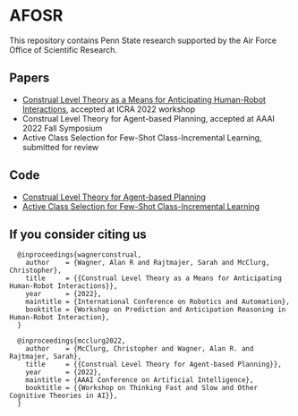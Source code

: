 # AFOSR
This repository contains Penn State research supported by the Air Force Office of Scientific Research.

## Papers
+ [Construal Level Theory as a Means for Anticipating Human-Robot Interactions](https://www.iri.upc.edu/workshops/pred-ant-hri/files/papers/PAR-HRI22_paper_6827_pp.pdf), accepted at ICRA 2022 workshop
+ Construal Level Theory for Agent-based Planning, accepted at AAAI 2022 Fall Symposium 
+ Active Class Selection for Few-Shot Class-Incremental Learning, submitted for review

## Code
+ [Construal Level Theory for Agent-based Planning](https://github.com/chrismcclurg/CLT-Planning)
+ [Active Class Selection for Few-Shot Class-Incremental Learning](https://github.com/chrismcclurg/FSCIL-ACS)

## If you consider citing us
```
  @inproceedings{wagnerconstrual,
    author    = {Wagner, Alan R and Rajtmajer, Sarah and McClurg, Christopher},
    title     = {{Construal Level Theory as a Means for Anticipating Human-Robot Interactions}},
    year      = {2022},
    maintitle = {International Conference on Robotics and Automation},
    booktitle = {Workshop on Prediction and Anticipation Reasoning in Human-Robot Interaction},
  }
```

```
  @inproceedings{mcclurg2022,
    author    = {McClurg, Christopher and Wagner, Alan R. and Rajtmajer, Sarah},
    title     = {{Construal Level Theory for Agent-based Planning}},
    year      = {2022},
    maintitle = {AAAI Conference on Artificial Intelligence},
    booktitle = {{Workshop on Thinking Fast and Slow and Other Cognitive Theories in AI}},
  }
```
